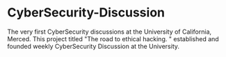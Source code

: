 # CyberSecurity-Discussion
The very first CyberSecurity discussions at the University of California, Merced. This project titled "The road to ethical hacking. " established and founded weekly CyberSecurity Discussion at the University.  
